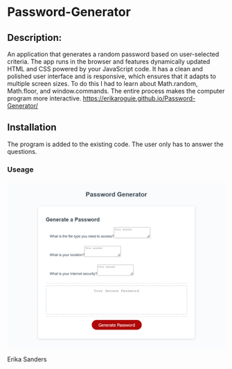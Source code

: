 # Password-Generator
## Description:
An application that generates a random password based on user-selected criteria. The app runs in the browser and features dynamically updated HTML and CSS powered by your JavaScript code. It has a clean and polished user interface and is responsive, which ensures that it adapts to multiple screen sizes.
To do this I had to learn about Math.random, Math.floor, and window.commands. The entire process makes the computer program more interactive.
https://erikaroguie.github.io/Password-Generator/
## Installation
The program is added to the existing code. The user only has to answer the questions.


### Useage


![alt text](./Assets/images/Screenshot-Password-Generator.png)

Erika Sanders